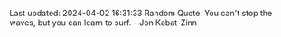 Last updated: 2024-04-02 16:31:33
Random Quote: You can't stop the waves, but you can learn to surf. - Jon Kabat-Zinn